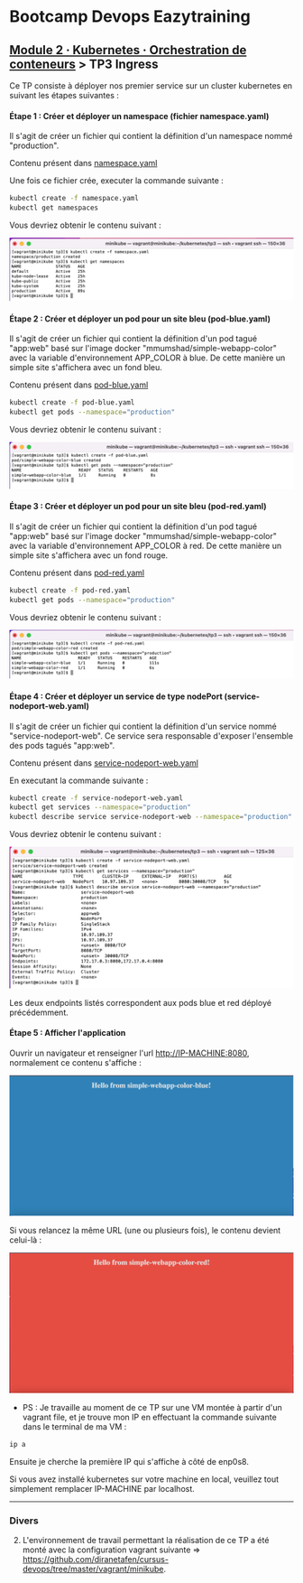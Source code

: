 # Bootcamp Devops Eazytraining

## [Module 2 · Kubernetes · Orchestration de conteneurs](https://github.com/jeandonaldroselin/eazytraining-devops-bootcamp-kubernetes) > TP3 Ingress

Ce TP consiste à déployer nos premier service sur un cluster kubernetes en suivant les étapes suivantes : 

#### Étape 1 : Créer et déployer un namespace (fichier namespace.yaml)

Il s'agit de créer un fichier qui contient la définition d'un namespace nommé "production".

Contenu présent dans [namespace.yaml](./namespace.yaml)

Une fois ce fichier crée, executer la commande suivante : 

```bash
kubectl create -f namespace.yaml
kubectl get namespaces
```

Vous devriez obtenir le contenu suivant :

![1-k8s-service.png](1-k8s-service.png)

#### Étape 2 : Créer et déployer un pod pour un site bleu (pod-blue.yaml)

Il s'agit de créer un fichier qui contient la définition d'un pod tagué "app:web" basé sur l'image docker "mmumshad/simple-webapp-color" avec la variable d'environnement APP_COLOR à blue. De cette manière un simple site s'affichera avec un fond bleu.

Contenu présent dans [pod-blue.yaml](./pod-blue.yaml)

```bash
kubectl create -f pod-blue.yaml
kubectl get pods --namespace="production"
```

Vous devriez obtenir le contenu suivant :

![2-k8s-service.png](2-k8s-service.png)

#### Étape 3 : Créer et déployer un pod pour un site bleu (pod-red.yaml)

Il s'agit de créer un fichier qui contient la définition d'un pod tagué "app:web" basé sur l'image docker "mmumshad/simple-webapp-color" avec la variable d'environnement APP_COLOR à red. De cette manière un simple site s'affichera avec un fond rouge.

Contenu présent dans [pod-red.yaml](./pod-red.yaml)

```bash
kubectl create -f pod-red.yaml
kubectl get pods --namespace="production"
```

Vous devriez obtenir le contenu suivant :

![3-k8s-service.png](3-k8s-service.png)

#### Étape 4 : Créer et déployer un service de type nodePort (service-nodeport-web.yaml)

Il s'agit de créer un fichier qui contient la définition d'un service nommé "service-nodeport-web". Ce service sera responsable d'exposer l'ensemble des pods tagués "app:web".

Contenu présent dans [service-nodeport-web.yaml](./service-nodeport-web.yaml)

En executant la commande suivante : 

```bash
kubectl create -f service-nodeport-web.yaml
kubectl get services --namespace="production"
kubectl describe service service-nodeport-web --namespace="production"
```

Vous devriez obtenir le contenu suivant :

![4-k8s-service.png](4-k8s-service.png)

Les deux endpoints listés correspondent aux pods blue et red déployé précédemment.

#### Étape 5 : Afficher l'application

Ouvrir un navigateur et renseigner l'url [http://IP-MACHINE:8080](http://IP-MACHINE:8080), normalement ce contenu s'affiche :

![pod exposé blue](./1-simple-webapp-color-pod-browser-blue.png)

Si vous relancez la même URL (une ou plusieurs fois), le contenu devient celui-là :

![pod exposé red](./1-simple-webapp-color-pod-browser-red.png)


- PS : Je travaille au moment de ce TP sur une VM montée à partir d'un vagrant file, et je trouve mon IP en effectuant la commande suivante dans le terminal de ma VM : 

```bash
ip a
```

Ensuite je cherche la première IP qui s'affiche à côté de enp0s8. 

Si vous avez installé kubernetes sur votre machine en local, veuillez tout simplement remplacer IP-MACHINE par localhost.


----

### Divers

2) L'environnement de travail permettant la réalisation de ce TP a été monté avec la configuration vagrant suivante => https://github.com/diranetafen/cursus-devops/tree/master/vagrant/minikube.